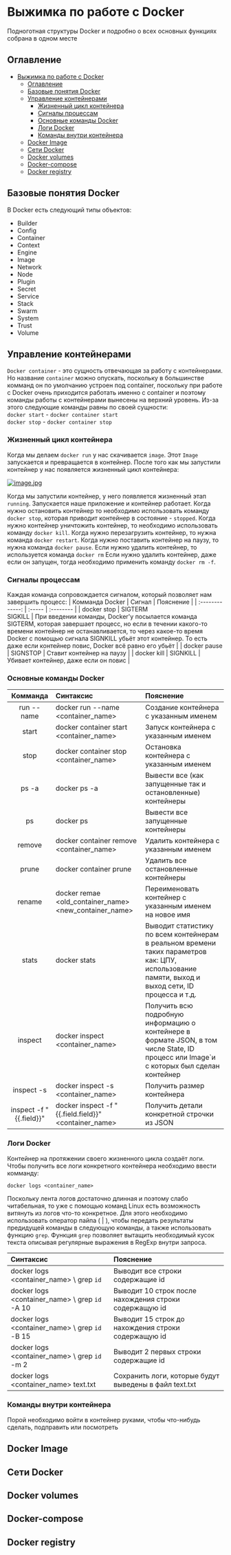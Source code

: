 # Выжимка по работе с Docker

Подноготная структуры Docker и подробно о всех основных функциях собрана в одном месте

## Оглавление
- [Выжимка по работе с Docker](#выжимка-по-работе-с-docker)
  - [Оглавление](#оглавление)
  - [Базовые понятия Docker](#базовые-понятия-docker)
  - [Управление контейнерами](#управление-контейнерами)
    - [Жизненный цикл контейнера](#жизненный-цикл-контейнера)
    - [Сигналы процессам](#сигналы-процессам)
    - [Основные команды Docker](#основные-команды-docker)
    - [Логи Docker](#логи-docker)
    - [Команды внутри контейнера](#команды-внутри-контейнера)
  - [Docker Image](#docker-image)
  - [Сети Docker](#сети-docker)
  - [Docker volumes](#docker-volumes)
  - [Docker-compose](#docker-compose)
  - [Docker registry](#docker-registry)

## Базовые понятия Docker

В Docker есть следующий типы объектов:
  - Builder
  - Config
  - Container
  - Context
  - Engine
  - Image
  - Network
  - Node
  - Plugin
  - Secret
  - Service
  - Stack
  - Swarm
  - System
  - Trust
  - Volume

## Управление контейнерами

`Docker container` - это сущность отвечающая за работу с контейнерами.  <br/>
Но название `container` можно опускать, поскольку в большинстве комманд он по умолчанию устроен под container, поскольку при работе с Docker очень приходится работать именно с container и поэтому команды работы с контейнерами вынесены на верхний уровень. Из-за этого следующие команды равны по своей сущности:  <br/>
`docker start` - `docker container start` <br/>
`docker stop` - `docker container stop`

### Жизненный цикл контейнера

Когда мы делаем `docker run` у нас скачивается `image`. Этот `Image` запускается и превращается в контейнер. После того как мы запустили контейнер у нас появляется жизненный цикл контейнера:

[![image.jpg](https://i.postimg.cc/vBhnvg6m/image.jpg)](https://postimg.cc/47Knf3PC)

Когда мы запустили контейнер, у него появляется жизненный этап `running`. Запускается наше приложение и контейнер работает.
Когда нужно остановить контейнер то необходимо использовать команду `docker stop`, которая приводит контейнер в состояние - `stopped`. 
Когда нужно контейнер уничтожить контейнер, то необходимо использовать команду `docker kill`. 
Когда нужно перезагрузить контейнер, то нужна команда `docker restart`. 
Когда нужно поставить контейнер на паузу, то нужна команда `docker pause`.
Если нужно удалить контейнер, то используется команда `docker rm` 
Если нужно удалить контейнер, даже если он запущен, тогда необходимо применить команду `docker rm -f`.

### Сигналы процессам

Каждая команда сопровождается сигналом, который позволяет нам завершить процесс:
| Комманда Docker | Сигнал | Пояснение |
| :-------------: | :----- | :-------- |
| docker stop | SIGTERM <br/> SIGKILL | При введении команды, Docker'у посылается команда SIGTERM, которая завершает процесс, но если в течении какого-то времени контейнер не останавливается, то через какое-то время Docker с помощью сигнала SIGNKILL убьёт этот контейнер. То есть даже если контейнер повис, Docker всё равно его убьёт |
| docker pause | SIGNSTOP | Ставит контейнер на паузу |
| docker kill | SIGNKILL | Убивает контейнер, даже если он повис |

### Основные команды Docker

| Комманда | Синтаксис | Пояснение |
| :------: | :-------- | :-------- |
| run --name | docker run --name <container_name> | Создание контейнера с указанным именем | 
| start | docker container start <container_name> | Запуск контейнера с указанным именем | 
| stop | docker container stop <container_name> | Остановка контейнера с указанным именем | 
| ps -a | docker ps -a | Вывести все (как запущенные так и остановленные) контейнеры | 
| ps  | docker ps | Вывести все запущенные контейнеры | 
| remove | docker container remove <container_name> | Удалить контейнера с указанным именем | 
| prune | docker container prune | Удалить все остановленные контейнеры | 
| rename | docker remae <old_container_name> <new_container_name> | Переименовать контейнер с указанным именем на новое имя |
| stats | docker stats | Выводит статистику по всем контейнерам в реальном времени таких параметров как: ЦПУ, использование памяти, выход и выход сети, ID процесса и т.д. |
| inspect | docker inspect <container_name> | Получить всю подробную информацию о контейнере в формате JSON, в том числе State, ID процесс или Image`и с которых был сделан контейнер |
| inspect -s | docker inspect -s <container_name> | Получить размер контейнера |
| inspect -f "{{.field}}" | docker inspect -f "{{.field.field}}" <container_name> | Получить детали конкретной строчки из JSON |

### Логи Docker

Контейнер на протяжении своего жизненного цикла создаёт логи. Чтобы получить все логи конкретного контейнера необходимо ввести комманду:
```
docker logs <container_name>
```

Поскольку лента логов достаточно длинная и поэтому слабо читабельная, то уже с помощью команд Linux есть возможность витянуть из логов что-то конкретное. 
Для этого необходимо использовать оператор пайпа ( | ), чтобы передать результаты предидущей команды в следующую команды, а также использовать функцию `grep`. Функция `grep` позволяет вытащить необходимый кусок текста описывая регулярные выражения в RegExp внутри запроса. 

| Синтаксис | Пояснение |
| :-------- | :-------- |
| docker logs <container_name> \ grep `id` | Выводит все строки содержащие id |
| docker logs <container_name> \ grep `id` -A 10 | Выводит 10 строк после нахождения строки содержащую id |
| docker logs <container_name> \ grep `id` -В 15 | Выводит 15 строк до нахождения строки содержащую id |
| docker logs <container_name> \ grep `id` -m 2 | Выводит 2 первых строки содержащие id |
| docker logs <container_name> text.txt | Сохранить логи, которые будут выведены в файл text.txt |

### Команды внутри контейнера 

Порой необходимо войти в контейнер руками, чтобы что-нибудь сделать, подправить или посмотреть


## Docker Image

## Сети Docker

## Docker volumes

## Docker-compose

## Docker registry



